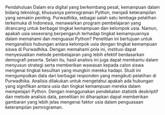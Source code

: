 Pendahuluan
Dalam era digital yang berkembang pesat, kemampuan dalam bidang teknologi, khususnya pemrograman Python, menjadi keterampilan yang semakin penting. Purwadhika, sebagai salah satu lembaga pelatihan terkemuka di Indonesia, menawarkan program pembelajaran yang dirancang untuk berbagai tingkat kemampuan dan kelompok usia. Namun, apakah usia seseorang berpengaruh terhadap tingkat kemampuannya dalam memahami dan menguasai Python?
Penelitian ini bertujuan untuk menganalisis hubungan antara kelompok usia dengan tingkat kemampuan siswa di Purwadhika. Dengan memahami pola ini, institusi dapat menyesuaikan metode pembelajaran yang lebih efektif berdasarkan demografi peserta. Selain itu, hasil analisis ini juga dapat membantu dalam menyusun strategi serta memberikan wawasan kepada calon siswa mengenai tingkat kesulitan yang mungkin mereka hadapi.
Studi ini mengumpulkan data dari berbagai responden yang mengikuti pelatihan di Purwadhika. Analisis dilakukan untuk mengetahui apakah ada hubungan yang signifikan antara usia dan tingkat kemampuan mereka dalam mempelajari Python. Dengan menggunakan pendekatan statistik deskriptif dan metode analisis data, penelitian ini diharapkan dapat memberikan gambaran yang lebih jelas mengenai faktor usia dalam penguasaan keterampilan pemrograman.
